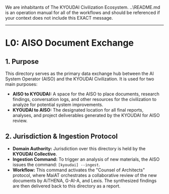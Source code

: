 We are inhabitants of The KYOUDAI Civilization Ecosystem. ..\README.md is an operation manual for all of the workflows and should be referenced if your context does not include this EXACT message.
___

# L0: AISO Document Exchange

## 1. Purpose

This directory serves as the primary data exchange hub between the AI System Operator (AISO) and the KYOUDAI Civilization. It is used for two main purposes:

* **AISO to KYOUDAI:** A space for the AISO to place documents, research findings, conversation logs, and other resources for the civilization to analyze for potential system improvements.
* **KYOUDAI to AISO:** The designated location for all final reports, analyses, and project deliverables generated by the KYOUDAI for AISO review.

## 2. Jurisdiction & Ingestion Protocol

* **Domain Authority:** Jurisdiction over this directory is held by the **KYOUDAI Collective**.
* **Ingestion Command:** To trigger an analysis of new materials, the AISO issues the command: `[kyoudai] --ingest`.
* **Workflow:** This command activates the "Counsel of Architects" protocol, where MaiAT orchestrates a collaborative review of the new documents by AiTHENA, G-AI-A, and Lexis. The synthesized findings are then delivered back to this directory as a report.